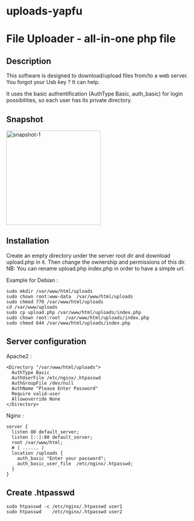 # uploads-yapfu

<h1>File Uploader - all-in-one php file</h1>

<h2>Description</h2>

This software is designed to download/upload files from/to a web server.
You forgot your Usb key ? It can help.

It uses the basic authentification (AuthType Basic, auth_basic) for login possibilities, so each user has its private directory.

<h2>Snapshot</h2>

<img width="250" alt="snapshot-1" src="https://user-images.githubusercontent.com/94007934/177738728-a917c1c7-e285-412d-920f-9fdfb85d9ff5.png">

<h2>Installation</h2>

Create an empty directory under the server root dir and download upload.php in it.
Then change the ownership and permissions of this dir.
NB: You can rename upload.php index.php in order to have a simple url.

Example for Debian :
```
sudo mkdir /var/www/html/uploads
sudo chown root:www-data  /var/www/html/uploads
sudo chmod 770 /var/www/html/uploads
cd /var/www/uploads
sudo cp upload.php /var/www/html/uploads/index.php
sudo chown root:root  /var/www/html/uploads/index.php
sudo chmod 644 /var/www/html/uploads/index.php
```

<h2>Server configuration</h2>

Apache2 :

```
<Directory "/var/www/html/uploads">
  AuthType Basic
  AuthUserFile /etc/nginx/.htpasswd
  AuthGroupFile /dev/null
  AuthName "Please Enter Password"
  Require valid-user
  Allowoverride None
</Directory>
```

Nginx :

```
server {
  listen 80 default_server;
  listen [::]:80 default_server;
  root /var/www/html;
  # ( ...... )
  location /uploads {
    auth_basic "Enter your password";
    auth_basic_user_file  /etc/nginx/.htpasswd;
  }
}
```

<h2>Create .htpasswd</h2>

```
sudo htpasswd -c /etc/nginx/.htpasswd user1
sudo htpasswd    /etc/nginx/.htpasswd user2
```
